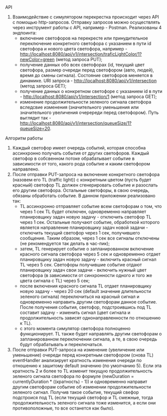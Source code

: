 API

1. Взаимодействие с симулятором перекрестка происходит через API с помощью 
http-запросов. Отправку запросов можно осуществлять через инструмент работы с API, например - Postman. 
Реализованы 4 эндпоинта: 
    - включение светофоров на перекресте или принудительное переключение конкретного светофора 
с указанием в пути id светофора и нового цвета светофора, например - <http://localhost:8080/api/v1/intersection/traficLightColor/1?newColor=green> (метод запроса PUT);
    - получение данных обо всех светофорах (id, текущий цвет светофора, размер очереди перед светофором (авто, людей), 
время до смены сигнала). Состояние светофоров меняется в динамике. URI запроса - <http://localhost:8080/api/v1/intersection> (метод запроса GET);
    - получение данных о конкретном светофоре с указанием id в пути - <http://localhost:8080/api/v1/intersection/1> (метод запроса GET);
    - изменение продолжительности зеленого сигнала светофора вследсвие изменения (значительного уменьшения или 
значительного увеличения очеререди перед светофором). Путь выглядит так - <http://localhost:8080/api/v1/intersection/queueSize/1?queueSize=20>.


Алгоритм работы

1. Каждый светофор имеет очередь событий, которая способна ассинхронно получать события от других светофоров. Каждый 
светофор в собсвенном потоке обрабатывает событие в зависимости от того, какого рода событие и каким светофором 
направлено.
2. После отправки PUT-запроса на включение конкретного светофора (назовем его TL (traffic light)) c конкретным цветом 
(пусть будет красный) светофор TL должен сгенерировать событие и разослать его другим светофора. Остальные светофоры, 
в свою очередь, обязаны обработать событие.
В данном приложении реализовано так:
    - TL ассинхронно отправляет событие всем светофорам о том, что через 1 сек TL будет отключен, одновременно направляет 
планировщику задач новую задачу - отключить светофор TL через 1 сек. 
Остальные получают событие, обработкой которого является направление планировщику задач новой задачи - отключить текущий
светофор через 1 сек, получившего сообщение. Таким образом, через 1 сек все сигналы отключены (не рекомендуется так 
делать в час-пик);
    - затем, TL генерирует событие о запланированном включение красного сигнала светофора через 5 сек и одновременно 
отдает планировщику задач новую задачу - включить красный сигнал TL через 5 сек. Светофоры получившие событие отдают 
планировщику задач свои задачи - включить нужный цвет светофора (в зависимости от синхронности одного и того же цвета 
сигнала с TL) через 5 сек;
    - после включения красного сигнала TL отдает планировщику новую задачу - через 20 сек (default значение длительности 
зеленого сигнала) переключиться на красный сигнал и одновременно направить другим светофорам данное событие. После 
получения события, светофор, подстроившись под TL составит задачу - изменить сигнал (цвет сигнала и продолжительность 
зависят однонаправленности по отношению к TL).
    - с этого момента симулятор светофора полноценно функционирует. TL также будет направлять другим светофорам о 
запланированном переключении сигнала, а те, в свою очередь будут обрабатывать и переключаться.
3. После отправки PUT-запроса на изменение (увеличение или уменьшение) очереди перед конкретным светофором (снова TL) 
eventHandler анализирует кратность изменения очереди по отношению к зашитому default значению (по умолчанию 5). Если эта кратность 2 и 
более то TL изменит текущую продолжительность зеленого сигнала светофора по формуле 
(newDuration = currentlyDuration * ((кратность) - 1)) и одновременно направит другим светофорам событие об изменении 
продолжительности зеленого сигнал. Получив такое событие, текущий свефор подстроися под TL (если текущий светофор и TL 
смежные, тогда продолжительность зеленого сигнала тоже изменится, а если они противоположные, то все останется как было).